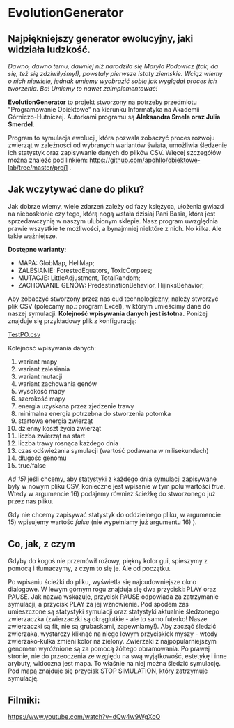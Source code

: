 # EvolutionGenerator
## Najpiękniejszy generator ewolucyjny, jaki widziała ludzkość.

*Dawno, dawno temu, dawniej niż narodziła się Maryla Rodowicz (tak, da się, też się zdziwiłyśmy!), powstały pierwsze istoty ziemskie. Wciąż wiemy o nich niewiele, jednak umiemy wyobrazić sobie jak wyglądał proces ich tworzenia. Ba! Umiemy to nawet zaimplementować!*

**EvolutionGenerator** to projekt stworzony na potrzeby przedmiotu "Programowanie Obiektowe" na kierunku Informatyka na Akademii Górniczo-Hutniczej. Autorkami programu są **Aleksandra Smela oraz Julia Smerdel**.

Program to symulacja ewolucji, która pozwala zobaczyć proces rozwoju zwierząt w zależności od wybranych wariantów świata, umożliwia śledzenie ich statystyk oraz zapisywanie danych do plików CSV. Więcej szczegółów można znaleźć pod linkiem: https://github.com/apohllo/obiektowe-lab/tree/master/proj1 .



## Jak wczytywać dane do pliku?
Jak dobrze wiemy, wiele zdarzeń zależy od fazy księżyca, ułożenia gwiazd na nieboskłonie czy tego, którą nogą wstała dzisiaj Pani Basia, która jest sprzedawczynią w naszym ulubionym sklepie. 
Nasz program uwzględnia prawie wszystkie te możliwości, a bynajmniej niektóre z nich. No kilka. Ale takie ważniejsze.

**Dostępne warianty:**
- MAPA: GlobMap, HellMap;
- ZALESIANIE: ForestedEquators, ToxicCorpses;
- MUTACJE: LittleAdjustment, TotalRandom;
- ZACHOWANIE GENÓW: PredestinationBehavior, HijinksBehavior;

Aby zobaczyć stworzony przez nas cud technologiczny, należy stworzyć plik CSV (polecamy np.: program Excel), w którym umieścimy dane do naszej symulacji. **Kolejność wpisywania danych jest istotna.** Poniżej znajduje się przykładowy plik z konfiguracją:

[TestPO.csv](https://github.com/smelaa/EvolutionGenerator/files/10328324/TestPO.csv)

Kolejność wpisywania danych:
1) wariant mapy
2) wariant zalesiania
3) wariant mutacji
4) wariant zachowania genów
5) wysokość mapy
6) szerokość mapy
7) energia uzyskana przez zjedzenie trawy
8) minimalna energia potrzebna do stworzenia potomka
9) startowa energia zwierząt
10) dzienny koszt życia zwierząt
11) liczba zwierząt na start
12) liczba trawy rosnąca każdego dnia
13) czas odświeżania symulacji (wartość podawana w milisekundach)
14) długość genomu
15) true/false

*Ad 15)* jeśli chcemy, aby statystyki z każdego dnia symulacji zapisywane były w nowym pliku CSV, konieczne jest wpisanie w tym polu wartości *true*. Wtedy w argumencie 16) podajemy również ścieżkę do stworzonego już przez nas pliku. 

Gdy nie chcemy zapisywać statystyk do oddzielnego pliku, w argumencie 15) wpisujemy wartość *false* (nie wypełniamy już argumentu 16) ).


## Co, jak, z czym
Gdyby do kogoś nie przemówił rożowy, piękny kolor gui, spieszymy z pomocą i tłumaczymy, z czym to się je. Ale od początku.

Po wpisaniu ścieżki do pliku, wyświetla się najcudowniejsze okno dialogowe. W lewym górnym rogu znajduja się dwa przyciski: PLAY oraz PAUSE. Jak nazwa wskazuje, przycisk PAUSE odpowiada za zatrzymanie symulacji, a przycisk PLAY za jej wznowienie. 
Pod spodem zaś umieszczone są statystyki symulacji oraz statystyki aktualnie śledzonego zwierzaczka (zwierzaczki są okrąglutkie - ale to samo futerko! Nasze zwierzaczki są fit, nie są grubaskami, zapewniamy!). Aby zacząć śledzić zwierzaka, wystarczy kliknąć na niego lewym przyciskiek myszy - wtedy zwierzako-kulka zmieni kolor na zielony.
Zwierzaki z najpopularniejszym genomem wyróżnione są za pomocą żółtego obramowania.
Po prawej stronie, nie do przeoczenia ze względu na swą wyjątkowość, estetykę i inne arybuty, widoczna jest mapa. To właśnie na niej można śledzić symulację.
Pod mapą znajduje się przycisk STOP SIMULATION, który zatrzymuje symulację.



## Filmiki:
https://www.youtube.com/watch?v=dQw4w9WgXcQ



